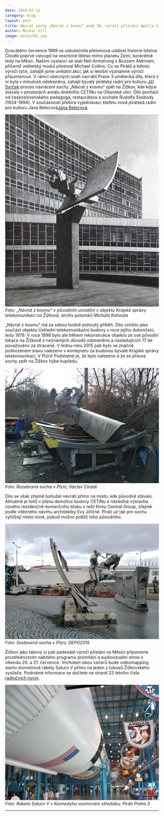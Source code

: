 ```yaml
---
date: 2019-07-12
category: blog
layout: post
title: Návrat sochy „Návrat z kosmu“ aneb 50. výročí přistání Apolla 11 na Měsíci
author: Michal Gill
image: posts/03.jpg
---
```


Dvacátého července 1969 se uskutečnila přelomová událost historie lidstva. Člověk poprvé vstoupil na vesmírné těleso mimo planetu Zemi, konkrétně tedy na Měsíc. Našimi vyslanci se stali Neil Armstrong s Buzzem Aldrinem, přičemž velitelský modul pilotoval Michael Collins.
Co se Pirátů a tohoto výročí týče, zahájili jsme unikátní akci, jak si letošní významné výročí připomenout. V rámci obecných snah navrátit Praze 3 umělecká díla, která z ní byla v minulosti odstraněna, zahájil bývalý pirátský radní pro kulturu [Jiří Svrček](https://praha3.pirati.cz/lide/jiri-svrcek/) proces navrácení sochy „Návrat z kosmu“ zpět na Žižkov, kde kdysi stávala v prostorách areálu dnešního CETINu na Olšanské ulici. Dílo pochází od československého pedagoga, restaurátora a sochaře Rudolfa Svobody (1924-1994). V současnosti přebírá vyjednávací štafetu nová pirátská radní pro kulturu Jana Belecová[Jana Belecová](https://praha3.pirati.cz/lide/jana-belecova/).

![Návrat z kosmu](/assets/img/posts/01.jpg)  
*Foto: „Návrat z kosmu“ v původním umístění v objektu Krajské správy telekomunikací na Žižkově; archiv potomků Michala Kohouta*

„Návrat z kosmu“ má za sebou hodně pohnutý příběh. Dílo vzniklo jako součást objektu Ústřední telekomunikační budovy v roce jejího dokončení, tedy 1979. V roce 1998 bylo ale během rekonstrukce objektu ze své původní lokace na Žižkově z neznámých důvodů odstraněno a následujících 17 let považováno za ztracené. V lednu roku 2015 pak bylo ve značně poškozeném stavu nalezeno v kontejneru za budovou bývalé Krajské správy telekomunikací. V Plzni! Podstatné je, že bylo nalezeno a že se převoz sochy zpět na Žižkov hýbe kupředu.

![Návrat z kosmu](/assets/img/posts/02.jpg)
*Foto: Rozebraná socha v Plzni; Václav Cinádr*

Dílo se však zřejmě bohužel nevrátí přímo na místo, kde původně stávalo. Aktuálně je totiž v plánu demolice budovy CETINu a následná výstavba nového rezidenčně-komerčního bloku v režii firmy Central Group, zřejmě podle vítězného návrhu architektky Evy Jiřičné. Piráti už tak pro sochu vyhlížejí místo nové, pokud možno poblíž toho původního.

![Návrat z kosmu](/assets/img/posts/03.jpg)
*Foto: Sestavená socha v Plzni; DEPO2015*

Žižkov jako takový si pak padesáté výročí přistání na Měsíci připomene prostřednictvím nabitého programu promítání a audiovizuální show o víkendu 20. a 21. července. Vrcholem obou večerů bude videomapping startu stometrové rakety Saturn V přímo na jeden z tubusů Žižkovského vysílače. Podrobné informace se dočtete na straně 23 letního čísla [radničních novin](https://www.praha3.cz/getFile/case:show/id:887441).

![Raketa Saturn V](/assets/img/posts/04.jpg)
*Foto: Raketa Saturn V v Kennedyho vesmírném středisku; Piráti Praha 3*

- - -
